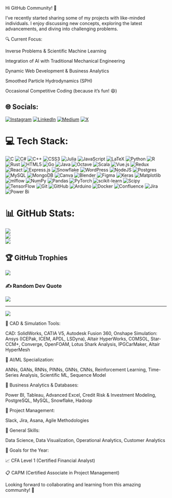 Hi GitHub Community! 👋

I’ve recently started sharing some of my projects with like-minded individuals. I enjoy discussing new concepts, exploring the latest advancements, and diving into challenging problems.

🔍 Current Focus:

Inverse Problems & Scientific Machine Learning

Integration of AI with Traditional Mechanical Engineering

Dynamic Web Development & Business Analytics

Smoothed Particle Hydrodynamics (SPH)

Occasional Competitive Coding (because it’s fun! 😄)


## 🌐 Socials:
[![Instagram](https://img.shields.io/badge/Instagram-%23E4405F.svg?logo=Instagram&logoColor=white)](https://instagram.com/https://www.instagram.com/mahapatra_anjan007/) [![LinkedIn](https://img.shields.io/badge/LinkedIn-%230077B5.svg?logo=linkedin&logoColor=white)](https://linkedin.com/in/linkedin.com/in/anjan-mahapatra-capm®-016347200) [![Medium](https://img.shields.io/badge/Medium-12100E?logo=medium&logoColor=white)](https://medium.com/@medium.com/@anjanmahapatra10) [![X](https://img.shields.io/badge/X-black.svg?logo=X&logoColor=white)](https://x.com/https://x.com/AnjanMahapatra4) 

# 💻 Tech Stack:
![C](https://img.shields.io/badge/c-%2300599C.svg?style=plastic&logo=c&logoColor=white) ![C#](https://img.shields.io/badge/c%23-%23239120.svg?style=plastic&logo=csharp&logoColor=white) ![C++](https://img.shields.io/badge/c++-%2300599C.svg?style=plastic&logo=c%2B%2B&logoColor=white) ![CSS3](https://img.shields.io/badge/css3-%231572B6.svg?style=plastic&logo=css3&logoColor=white) ![Julia](https://img.shields.io/badge/-Julia-9558B2?style=plastic&logo=julia&logoColor=white) ![JavaScript](https://img.shields.io/badge/javascript-%23323330.svg?style=plastic&logo=javascript&logoColor=%23F7DF1E) ![LaTeX](https://img.shields.io/badge/latex-%23008080.svg?style=plastic&logo=latex&logoColor=white) ![Python](https://img.shields.io/badge/python-3670A0?style=plastic&logo=python&logoColor=ffdd54) ![R](https://img.shields.io/badge/r-%23276DC3.svg?style=plastic&logo=r&logoColor=white) ![Rust](https://img.shields.io/badge/rust-%23000000.svg?style=plastic&logo=rust&logoColor=white) ![HTML5](https://img.shields.io/badge/html5-%23E34F26.svg?style=plastic&logo=html5&logoColor=white) ![Go](https://img.shields.io/badge/go-%2300ADD8.svg?style=plastic&logo=go&logoColor=white) ![Java](https://img.shields.io/badge/java-%23ED8B00.svg?style=plastic&logo=openjdk&logoColor=white) ![Octave](https://img.shields.io/badge/OCTAVE-darkblue?style=plastic&logo=octave&logoColor=fcd683) ![Scala](https://img.shields.io/badge/scala-%23DC322F.svg?style=plastic&logo=scala&logoColor=white) ![Vue.js](https://img.shields.io/badge/vue.js-%2335495e.svg?style=plastic&logo=vuedotjs&logoColor=%234FC08D) ![Redux](https://img.shields.io/badge/redux-%23593d88.svg?style=plastic&logo=redux&logoColor=white) ![React](https://img.shields.io/badge/react-%2320232a.svg?style=plastic&logo=react&logoColor=%2361DAFB) ![Express.js](https://img.shields.io/badge/express.js-%23404d59.svg?style=plastic&logo=express&logoColor=%2361DAFB) ![Snowflake](https://img.shields.io/badge/snowflake-%2329B5E8.svg?style=plastic&logo=snowflake&logoColor=white) ![WordPress](https://img.shields.io/badge/WordPress-%23117AC9.svg?style=plastic&logo=WordPress&logoColor=white) ![NodeJS](https://img.shields.io/badge/node.js-6DA55F?style=plastic&logo=node.js&logoColor=white) ![Postgres](https://img.shields.io/badge/postgres-%23316192.svg?style=plastic&logo=postgresql&logoColor=white) ![MySQL](https://img.shields.io/badge/mysql-4479A1.svg?style=plastic&logo=mysql&logoColor=white) ![MongoDB](https://img.shields.io/badge/MongoDB-%234ea94b.svg?style=plastic&logo=mongodb&logoColor=white) ![Canva](https://img.shields.io/badge/Canva-%2300C4CC.svg?style=plastic&logo=Canva&logoColor=white) ![Blender](https://img.shields.io/badge/blender-%23F5792A.svg?style=plastic&logo=blender&logoColor=white) ![Figma](https://img.shields.io/badge/figma-%23F24E1E.svg?style=plastic&logo=figma&logoColor=white) ![Keras](https://img.shields.io/badge/Keras-%23D00000.svg?style=plastic&logo=Keras&logoColor=white) ![Matplotlib](https://img.shields.io/badge/Matplotlib-%23ffffff.svg?style=plastic&logo=Matplotlib&logoColor=black) ![mlflow](https://img.shields.io/badge/mlflow-%23d9ead3.svg?style=plastic&logo=numpy&logoColor=blue) ![NumPy](https://img.shields.io/badge/numpy-%23013243.svg?style=plastic&logo=numpy&logoColor=white) ![Pandas](https://img.shields.io/badge/pandas-%23150458.svg?style=plastic&logo=pandas&logoColor=white) ![PyTorch](https://img.shields.io/badge/PyTorch-%23EE4C2C.svg?style=plastic&logo=PyTorch&logoColor=white) ![scikit-learn](https://img.shields.io/badge/scikit--learn-%23F7931E.svg?style=plastic&logo=scikit-learn&logoColor=white) ![Scipy](https://img.shields.io/badge/SciPy-%230C55A5.svg?style=plastic&logo=scipy&logoColor=%white) ![TensorFlow](https://img.shields.io/badge/TensorFlow-%23FF6F00.svg?style=plastic&logo=TensorFlow&logoColor=white) ![Git](https://img.shields.io/badge/git-%23F05033.svg?style=plastic&logo=git&logoColor=white) ![GitHub](https://img.shields.io/badge/github-%23121011.svg?style=plastic&logo=github&logoColor=white) ![Arduino](https://img.shields.io/badge/-Arduino-00979D?style=plastic&logo=Arduino&logoColor=white) ![Docker](https://img.shields.io/badge/docker-%230db7ed.svg?style=plastic&logo=docker&logoColor=white) ![Confluence](https://img.shields.io/badge/confluence-%23172BF4.svg?style=plastic&logo=confluence&logoColor=white) ![Jira](https://img.shields.io/badge/jira-%230A0FFF.svg?style=plastic&logo=jira&logoColor=white) ![Power Bi](https://img.shields.io/badge/power_bi-F2C811?style=plastic&logo=powerbi&logoColor=black)
# 📊 GitHub Stats:
![](https://github-readme-stats.vercel.app/api?username=start-again-06&theme=dark&hide_border=false&include_all_commits=false&count_private=false)<br/>
![](https://github-readme-streak-stats.herokuapp.com/?user=start-again-06&theme=dark&hide_border=false)<br/>
![](https://github-readme-stats.vercel.app/api/top-langs/?username=start-again-06&theme=dark&hide_border=false&include_all_commits=false&count_private=false&layout=compact)

## 🏆 GitHub Trophies
![](https://github-profile-trophy.vercel.app/?username=start-again-06&theme=radical&no-frame=true&no-bg=true&margin-w=4)

### ✍️ Random Dev Quote
![](https://quotes-github-readme.vercel.app/api?type=horizontal&theme=radical)

---
[![](https://visitcount.itsvg.in/api?id=start-again-06&icon=0&color=0)](https://visitcount.itsvg.in)

<!-- Proudly created with GPRM ( https://gprm.itsvg.in ) -->

🔹 CAD & Simulation Tools:

CAD: SolidWorks, CATIA V5, Autodesk Fusion 360, Onshape
Simulation: Ansys (ICEPak, ICEM, APDL, LSDyna), Altair HyperWorks, COMSOL, Star-CCM+, Converge, OpenFOAM, Lotus Shark Analysis, IPGCarMaker, Altair HyperMesh

🔹 AI/ML Specialization:

ANNs, GANs, RNNs, PINNs, GNNs, CNNs, Reinforcement Learning, Time-Series Analysis, Scientific ML, Sequence Model

🔹 Business Analytics & Databases:

Power BI, Tableau, Advanced Excel, Credit Risk & Investment Modeling, PostgreSQL, MySQL, Snowflake, Hadoop

🔹 Project Management:

Slack, Jira, Asana, Agile Methodologies

🔹 General Skills:

Data Science, Data Visualization, Operational Analytics, Customer Analytics

🎯 Goals for the Year:

📈 CFA Level 1 (Certified Financial Analyst)

📋 CAPM (Certified Associate in Project Management)

Looking forward to collaborating and learning from this amazing community! 🚀
